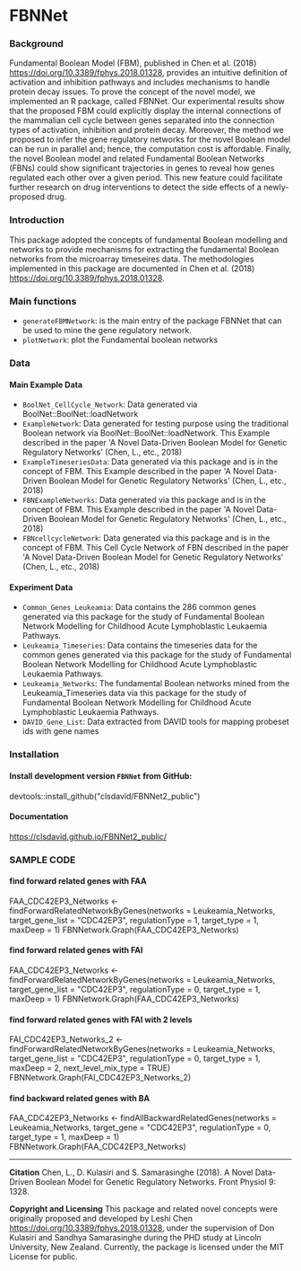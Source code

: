 # FBNNet
### Background
Fundamental Boolean Model (FBM), published in Chen et al. (2018) <https://doi.org/10.3389/fphys.2018.01328>, provides an intuitive definition of activation and inhibition pathways and includes mechanisms to handle protein decay issues. To prove the concept of the novel model, we implemented an R package, called FBNNet. Our experimental results show that the proposed FBM could explicitly display the internal connections of the mammalian cell cycle between genes separated into the connection types of activation, inhibition and protein decay. Moreover, the method we proposed to infer the gene regulatory networks for the novel Boolean model can be run in parallel and; hence, the computation cost is affordable. Finally, the novel Boolean model and related Fundamental Boolean Networks (FBNs) could show significant trajectories in genes to reveal how genes regulated each other over a given period. This new feature could facilitate further research on drug interventions to detect the side effects of a newly-proposed drug.

### Introduction
This package adopted the concepts of fundamental Boolean modelling and networks to provide mechanisms for extracting the fundamental Boolean networks from the microarray timeseires data. The methodologies implemented in this package are documented in Chen et al. (2018) <https://doi.org/10.3389/fphys.2018.01328>.

### Main functions
* `generateFBMNetwork`: is the main entry of the package FBNNet that can be used to mine the gene regulatory network.
* `plotNetwork`: plot the Fundamental boolean networks

### Data

#### Main Example Data
* `BoolNet_CellCycle_Network`: Data generated via BoolNet::BoolNet::loadNetwork
* `ExampleNetwork`: Data generated for testing purpose using the traditional Boolean network via BoolNet::BoolNet::loadNetwork. This Example described in the paper 'A Novel Data-Driven Boolean Model for Genetic Regulatory Networks' (Chen, L., etc., 2018)
* `ExampleTimeseriesData`: Data generated via this package and is in the concept of FBM. This Example described in the paper 'A Novel Data-Driven Boolean Model for Genetic Regulatory Networks' (Chen, L., etc., 2018)
* `FBNExampleNetworks`: Data generated via this package and is in the concept of FBM. This Example described in the paper 'A Novel Data-Driven Boolean Model for Genetic Regulatory Networks' (Chen, L., etc., 2018)
* `FBNcellcycleNetwork`: Data generated via this package and is in the concept of FBM. This Cell Cycle Network of FBN described in the paper 'A Novel Data-Driven Boolean Model for Genetic Regulatory Networks' (Chen, L., etc., 2018)


#### Experiment Data
* `Common_Genes_Leukeamia`: Data contains the 286 common genes generated via this package for the study of Fundamental Boolean Network Modelling for Childhood Acute Lymphoblastic Leukaemia Pathways.
* `Leukeamia_Timeseries`: Data contains the timeseries data for the common genes generated via this package for the study of Fundamental Boolean Network Modelling for Childhood Acute Lymphoblastic Leukaemia Pathways.
* `Leukeamia_Networks`: The fundamental Boolean networks mined from the Leukeamia_Timeseries data via this package for the study of Fundamental Boolean Network Modelling for Childhood Acute Lymphoblastic Leukaemia Pathways.
* `DAVID_Gene_List`: Data extracted from DAVID tools for mapping probeset ids with gene names

### Installation
#### Install development version `FBNNet` from GitHub:
devtools::install_github("clsdavid/FBNNet2_public")

#### Documentation
https://clsdavid.github.io/FBNNet2_public/

### SAMPLE CODE
#### find forward related genes with FAA
FAA_CDC42EP3_Networks <- findForwardRelatedNetworkByGenes(networks = Leukeamia_Networks, target_gene_list = "CDC42EP3", regulationType = 1, target_type = 1, maxDeep = 1)
FBNNetwork.Graph(FAA_CDC42EP3_Networks)

#### find forward related genes with FAI
FAA_CDC42EP3_Networks <- findForwardRelatedNetworkByGenes(networks = Leukeamia_Networks, target_gene_list = "CDC42EP3", regulationType = 0, target_type = 1, maxDeep = 1)
FBNNetwork.Graph(FAA_CDC42EP3_Networks)

#### find forward related genes with FAI with 2 levels
FAI_CDC42EP3_Networks_2 <- findForwardRelatedNetworkByGenes(networks = Leukeamia_Networks, target_gene_list = "CDC42EP3", regulationType = 0, target_type = 1, maxDeep = 2, next_level_mix_type = TRUE)
FBNNetwork.Graph(FAI_CDC42EP3_Networks_2)

#### find backward related genes with BA
FAA_CDC42EP3_Networks <- findAllBackwardRelatedGenes(networks = Leukeamia_Networks, target_gene = "CDC42EP3", regulationType = 0, target_type = 1, maxDeep = 1)
FBNNetwork.Graph(FAA_CDC42EP3_Networks)

---
__Citation__
Chen, L., D. Kulasiri and S. Samarasinghe (2018). A Novel Data-Driven Boolean Model for Genetic Regulatory Networks. Front Physiol 9: 1328.

__Copyright and Licensing__
This package and related novel concepts were originally proposed and developed by Leshi Chen <https://doi.org/10.3389/fphys.2018.01328>, under the supervision of Don Kulasiri and Sandhya Samarasinghe during the PHD study at Lincoln University, New Zealand. Currently, the package is licensed under the MIT License for public.


